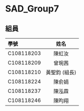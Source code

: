 # SAD_Group7
## 組員
|學號|姓名|
|:---|:---:|
|C108118203|陳虹汝|
|C108118209|曾琬茜|
|C108118210|黃聖鈞 (組長)|
|C108118224|陳俞娟|
|C108118237|陳泓霖|
|C108118246|陳昀翔|
